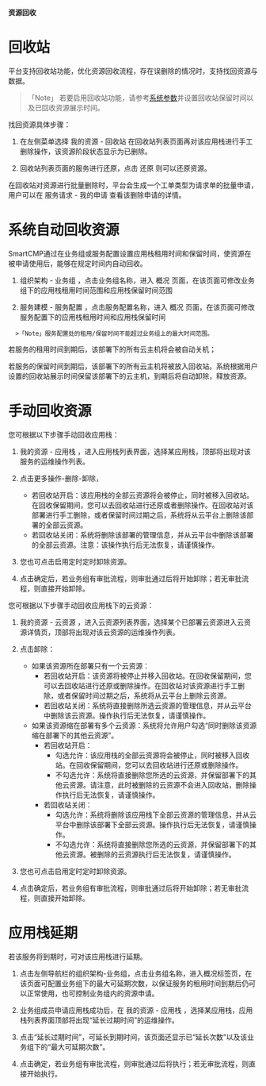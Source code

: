 **资源回收**

# 回收站

平台支持回收站功能，优化资源回收流程，存在误删除的情况时，支持找回资源与数据。
  >「Note」 若要启用回收站功能，请参考[系统参数](https://cloudchef.github.io/doc/AdminDoc/09系统管理/#系统参数)并设置回收站保留时间以及已回收资源展示时间。

找回资源具体步骤：

  1.  在左侧菜单选择 我的资源 - 回收站 在回收站列表页面再对该应用栈进行手工删除操作，该资源阶段状态显示为已删除。

  2.  回收站列表页面的服务进行还原，点击 还原 则可以还原资源。

在回收站对资源进行批量删除时，平台会生成一个工单类型为请求单的批量申请，用户可以在 服务请求 - 我的申请 查看该删除申请的详情。

# 系统自动回收资源

SmartCMP通过在业务组或服务配置设置应用栈租用时间和保留时间，使资源在被申请使用后，能够在规定时间内自动回收。

  1.   组织架构 - 业务组 ，点击业务组名称，进入 概况 页面，在该页面可修改业务组下的应用栈租用时间范围和应用栈保留时间范围

  2.   服务建模 - 服务配置 ，点击服务配置名称，进入 概况 页面，在该页面可修改服务配置下的应用栈租用时间和应用栈保留时间

      >「Note」服务配置处的租用/保留时间不能超过业务组上的最大时间范围。

若服务的租用时间到期后，该部署下的所有云主机将会被自动关机；

若服务的保留时间到期后，该部署下的所有云主机将被放入回收站。系统根据用户设置的回收站展示时间保留该部署下的云主机，到期后将自动卸除，释放资源。

# 手动回收资源

您可根据以下步骤手动回收应用栈：

1.  我的资源 - 应用栈 ，进入应用栈列表界面，选择某应用栈，顶部将出现对该服务的运维操作列表。

2.  点击更多操作-删除-卸除，
    + 若回收站开启：该应用栈的全部云资源将会被停止，同时被移入回收站。在回收保留期间，您可以去回收站进行还原或者删除操作。在回收站对该部署进行手工删除，或者保留时间过期之后，系统将从云平台上删除该部署的全部云资源。
    + 若回收站关闭：系统将删除该部署的管理信息，并从云平台中删除该部署的全部云资源。注意：该操作执行后无法恢复，请谨慎操作。

3.  您也可点击启用定时定时卸除资源。

4.  点击确定后，若业务组有审批流程，则审批通过后将开始卸除；若无审批流程，则直接开始卸除。

您可根据以下步骤手动回收应用栈下的云资源：

1.  我的资源 - 云资源 ，进入云资源列表界面，选择某个已部署云资源进入云资源详情页，顶部将出现对该云资源的运维操作列表。

2.  点击卸除：
    + 如果该资源所在部署只有一个云资源：
      + 若回收站开启：该资源将被停止并移入回收站。在回收保留期间，您可以去回收站进行还原或删除操作。在回收站对该资源进行手工删除，或者保留时间过期之后，系统将从云平台上删除云资源。
      + 若回收站关闭：系统将直接删除所选云资源的管理信息，并从云平台中删除该云资源。操作执行后无法恢复，请谨慎操作。
    + 如果该资源缩在部署有多个云资源：系统将允许用户勾选“同时删除该资源缩在部署下的其他云资源”。
      + 若回收站开启：
          + 勾选允许：该应用栈的全部云资源将会被停止，同时被移入回收站。在回收保留期间，您可以去回收站进行还原或删除操作。
          + 不勾选允许：系统将直接删除您所选的云资源，并保留部署下的其他云资源。请注意，此时被删除的云资源不会进入回收站，删除操作执行后无法恢复，请谨慎操作。
      + 若回收站关闭：
          + 勾选允许：系统将删除该应用栈下全部云资源的管理信息，并从云平台中删除该部署下全部云资源。操作执行后无法恢复，请谨慎操作。
          + 不勾选允许：系统将直接删除您所选的云资源，并保留部署下的其他云资源。被删除的云资源执行后无法恢复，请谨慎操作。

3.  您也可点击启用定时定时卸除资源。

4.  点击确定后，若业务组有审批流程，则审批通过后将开始卸除；若无审批流程，则直接开始卸除。

# 应用栈延期

若该服务将到期时，可对该应用栈进行延期。

1.  点击左侧导航栏的组织架构-业务组，点击业务组名称，进入概况标签页，在该页面可配置业务组下的最大可延期次数，以保证服务的租用时间到期后仍可以正常使用，也可控制业务组内的资源申请。

2.  业务组成员申请应用栈成功后，在 我的资源 - 应用栈 ，选择某应用栈，应用栈列表界面顶部将出现“延长过期时间”的运维操作。

3.  点击“延长过期时间”，可延长到期时间，该页面还显示已“延长次数”以及该业务组下的“最大可延期次数”。

4.  点击确定，若业务组有审批流程，则审批通过后将执行；若无审批流程，则直接开始执行。

